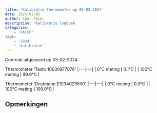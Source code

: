 ```yaml
---
title: 'Kalibratie thermometer op 05-02-2024'
date: 2024-02-05
author: Spar Pater
description: 'Kalibratie logboek'
categories:
    - 'HACCP'
tags:
    - '2024'
    - 'kalibratie'
---
```

Controle uitgevoerd op 05-02-2024.

Thermometer 'Testo 10630977076'
|---|---|
| 0°C meting | 0.1°C |
| 100°C meting | 99.9°C |

Thermometer 'Dostmann E1034029800'
|---|---|
| 0°C meting | 0.0°C |
| 100°C meting | 100.0°C |

## Opmerkingen



